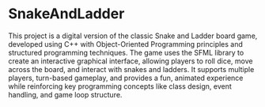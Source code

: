 # SnakeAndLadder
This project is a digital version of the classic Snake and Ladder board game, developed using C++ with Object-Oriented Programming principles and structured programming techniques. The game uses the SFML library to create an interactive graphical interface, allowing players to roll dice, move across the board, and interact with snakes and ladders. It supports multiple players, turn-based gameplay, and provides a fun, animated experience while reinforcing key programming concepts like class design, event handling, and game loop structure.
